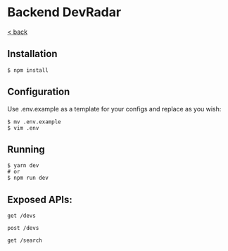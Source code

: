Backend DevRadar
===

[< back](../readme.md)

## Installation
```
$ npm install
```

## Configuration
Use .env.example as a template for your configs and replace as you wish:
```
$ mv .env.example
$ vim .env
```

## Running
```
$ yarn dev
# or
$ npm run dev
```


## Exposed APIs:
``` 
get /devs
```
```
post /devs
```
```
get /search
```
